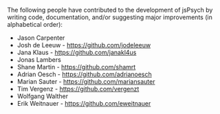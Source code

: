 The following people have contributed to the development of jsPsych by writing code, documentation, and/or suggesting major improvements (in alphabetical order):
* Jason Carpenter
* Josh de Leeuw - https://github.com/jodeleeuw
* Jana Klaus - https://github.com/janakl4us
* Jonas Lambers
* Shane Martin - https://github.com/shamrt
* Adrian Oesch - https://github.com/adrianoesch
* Marian Sauter - https://github.com/mariansauter
* Tim Vergenz - https://github.com/vergenzt
* Wolfgang Walther
* Erik Weitnauer - https://github.com/eweitnauer